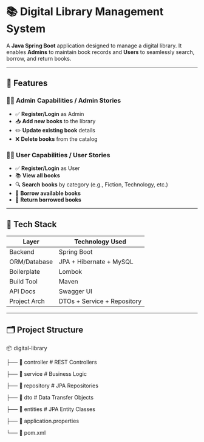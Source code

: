 # 📚 Digital Library Management System

A  **Java Spring Boot** application designed to manage a digital library. It enables **Admins** to maintain book records and **Users** to seamlessly search, borrow, and return books.

---

## 🚀 Features

### 👩‍💼 Admin Capabilities /  Admin Stories

- ✅ **Register/Login** as Admin
- 📥 **Add new books** to the library
- ✏️ **Update existing book** details
- ❌ **Delete books** from the catalog

### 🙋‍♂️ User Capabilities / User Stories

- ✅ **Register/Login** as User
- 📚 **View all books**
- 🔍 **Search books** by category (e.g., Fiction, Technology, etc.)
- 📖 **Borrow available books**
- 🔁 **Return borrowed books**

---

## 🧩 Tech Stack

| Layer         | Technology Used             |
|--------------|------------------------------|
| Backend       | Spring Boot                 |
| ORM/Database  | JPA + Hibernate + MySQL     |
| Boilerplate   | Lombok                     |
| Build Tool    | Maven                      |
| API Docs      | Swagger UI                 |
| Project Arch  | DTOs + Service + Repository|

---

## 🗂️ Project Structure

📦 digital-library

├── 📁 controller # REST Controllers

├── 📁 service # Business Logic

├── 📁 repository # JPA Repositories

├── 📁 dto # Data Transfer Objects

├── 📁 entities # JPA Entity Classes

├── 📄 application.properties

└── 📄 pom.xml


